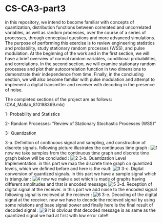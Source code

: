 # CS-CA3-part3
in this repository, we intend to become familiar with concepts of quantization, distribution functions between correlated and uncorrelated variables, as well as random processes, over the course of a series of processes, through conceptual questions and more advanced simulations.
The purpose of performing this exercise is to review engineering statistics and probability, study stationary random processes (WSS), and pulse modulation. At the beginning of the work and in the first section, we will have a brief overview of normal random variables, conditional probabilities, and correlations. In the second section, we will examine stationary random processes and plot their autocorrelation function in two dimensions to demonstrate their independence from time. Finally, in the concluding section, we will also become familiar with pulse modulation and attempt to implement a digital transmitter and receiver with decoding in the presence of noise.

The completed sections of the project are as follows: (CA4_Matlab_810198369.mlx)

1- Probability and Statistics

2- Random Processes: "Review of Stationary Stochastic Processes (WSS)"

3- Quantization

3-a. Definition of continuous signal and sampling, and construction of discrete signals.
following picture illustrates the continuous time graph :
![1](https://github.com/Mm-Fazlollahpour/CS-CA3-part3/assets/156366692/be4e274c-df40-40cb-9bba-9488832caa35)
now we take samples from the continuous time graph and discrete time graph below will be concluded :
![2](https://github.com/Mm-Fazlollahpour/CS-CA3-part3/assets/156366692/37a748b0-324a-485f-96ce-1661eda4d5ca)
3-b. Quantization Level Implementation.
in this part we map the discrete time graph on quantized levels, which we defined before and here is the rsult:
![3](https://github.com/Mm-Fazlollahpour/CS-CA3-part3/assets/156366692/ef605268-4eb9-4e02-8fb5-de7d7c4c849f)
3-c. Digital conversion of quantized signals.
in this part we have a sample signal which is triangular :
![4](https://github.com/Mm-Fazlollahpour/CS-CA3-part3/assets/156366692/1223e60b-8110-4f96-b0b3-597d2ee6b056)
now we make a set which is made of graphs having different amplitudes and that is encoded message:
![5](https://github.com/Mm-Fazlollahpour/CS-CA3-part3/assets/156366692/e23bc8b7-fc2c-4f46-adae-f6e9f8a6faf6)
3-d. Reception of digital signal at the receiver.
in this part we add noise to the encoded signal
following signal is recieved at the reciever :
![6](https://github.com/Mm-Fazlollahpour/CS-CA3-part3/assets/156366692/37b0b3ec-db76-4a18-91ca-98b9500c168b)
3-e. Decoding of the digital signal at the receiver.
now we have to decode the recieved signal by using some relations and base signal power 
and finally here is the final result of decoded signal :
![9](https://github.com/Mm-Fazlollahpour/CS-CA3-part3/assets/156366692/1927c241-9591-4098-ac79-5880e6628b10)
it is obvious that decoded message is as same as the quantized signal we had at first with low error rate!!


